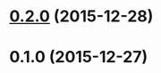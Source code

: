 <a name="0.2.0"></a>
# [0.2.0](https://github.com/vovanr/bem-classname-parser/compare/v0.1.0...v0.2.0) (2015-12-28)




<a name="0.1.0"></a>
# 0.1.0 (2015-12-27)




